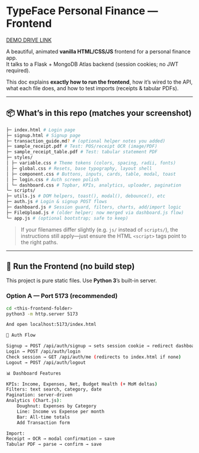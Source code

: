 # TypeFace Personal Finance — Frontend

[DEMO DRIVE LINK](https://drive.google.com/drive/folders/1M3_63Lv_ZFmn6UYgLKQgIkbsfCK4NXfF)

A beautiful, animated **vanilla HTML/CSS/JS** frontend for a personal finance app.  
It talks to a Flask + MongoDB Atlas backend (session cookies; no JWT required).

This doc explains **exactly how to run the frontend**, how it’s wired to the API, what each file does, and how to test imports (receipts & tabular PDFs).

---

## 📦 What’s in this repo (matches your screenshot)
```bash
├─ index.html # Login page
├─ signup.html # Signup page
├─ transaction_guide.md? # (optional helper notes you added)
├─ sample_receipt.pdf # Test: POS/receipt OCR (image/PDF)
├─ sample_receipt_table.pdf # Test: tabular statement PDF
├─ styles/
│ ├─ variable.css # Theme tokens (colors, spacing, radii, fonts)
│ ├─ global.css # Resets, base typography, layout shell
│ ├─ component.css # Buttons, inputs, cards, table, modal, toast
│ ├─ login.css # Auth screen polish
│ └─ dashboard.css # Topbar, KPIs, analytics, uploader, pagination
└─ scripts/
├─ utils.js # DOM helpers, toast(), modal(), debounce(), etc
├─ auth.js # Login & signup POST flows
├─ dashboard.js # Session guard, filters, charts, add/import logic
├─ FileUpload.js # (older helper; now merged via dashboard.js flow)
└─ app.js # (optional bootstrap; safe to keep)
```

> If your filenames differ slightly (e.g. `js/` instead of `scripts/`), the instructions still apply—just ensure the HTML `<script>` tags point to the right paths.

---

## 🚀 Run the Frontend (no build step)

This project is pure static files. Use **Python 3**’s built-in server.

### Option A — Port **5173** (recommended)
```bash
cd <this-frontend-folder>
python3 -m http.server 5173

And open localhost:5173/index.html

🔐 Auth Flow

Signup → POST /api/auth/signup → sets session cookie → redirect dashboard.html
Login → POST /api/auth/login
Check session → GET /api/auth/me (redirects to index.html if none)
Logout → POST /api/auth/logout

📊 Dashboard Features

KPIs: Income, Expenses, Net, Budget Health (+ MoM deltas)
Filters: text search, category, date
Pagination: server-driven
Analytics (Chart.js):
    Doughnut: Expenses by Category
    Line: Income vs Expense per month
    Bar: All-time totals
    Add Transaction form

Import:
Receipt → OCR → modal confirmation → save
Tabular PDF → parse → confirm → save